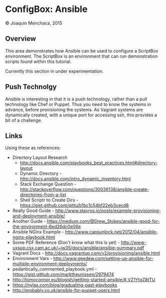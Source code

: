 # ConfigBox: Ansible

© Joaquin Menchaca, 2015

## Overview

This area demonstrates how Ansible can be used to configure a ScriptBox environment.  The ScriptBox is an environment that can run demonstration scripts found within this tutorial.

Currently this section in under experimentation.

## Push Technolgy

Ansible is interesting in that it is a push technology, rather than a pull technology like Chef or Puppet.  Thus you need to know the systems in advance, before provisioning the systems.  As Vagrant systems are dynamically created, with a unique port for accessing ssh, this provides a bit of a challenge.

## Links

Using these as references:

* Directory Layout Research
  - http://docs.ansible.com/playbooks_best_practices.html#directory-layout
  - Dynamic Directory - http://docs.ansible.com/intro_dynamic_inventory.html
  - Stack Exchange Question - http://stackoverflow.com/questions/30036138/ansible-create-directories-from-a-list
  - Shell Scriptr to Create Dirs - https://gist.github.com/qittu/b1bc1c54bf22eb3cecd8
* Really Good Guide - http://www.stavros.io/posts/example-provisioning-and-deployment-ansible/
* Another Guide - https://medium.com/@Drew_Stokes/ansible-good-for-the-environment-6ed26dc0e06e
* Ansible NGinx Example - http://www.capsunlock.net/2012/04/ansible-nginx-playbook.html
* Some PDF Reference (Don't know what this is yet) - http://www-uxsup.csx.cam.ac.uk/~jw35/docs/ansible/ansible-summary.pdf
* Vagrant Docs - http://docs.vagrantup.com/v2/provisioning/ansible.html
* Environment Vars - http://www.geedew.com/setting-up-ansible-for-multiple-environment-deployments/
* pedantically_commented_playbook.yml - https://gist.github.com/marktheunissen/2979474
* http://tomoconnor.eu/blogish/getting-started-ansible/#.VZ1YtqZ8tTU
* https://nylas.com/blog/graduating-past-playbooks
* http://probably.co.uk/ansible-for-puppet-users.html
